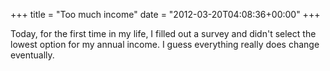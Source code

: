 +++
title = "Too much income"
date = "2012-03-20T04:08:36+00:00"
+++

Today, for the first time in my life, I filled out a survey and didn't select the lowest option for my annual income.  I guess everything really does change eventually.
			